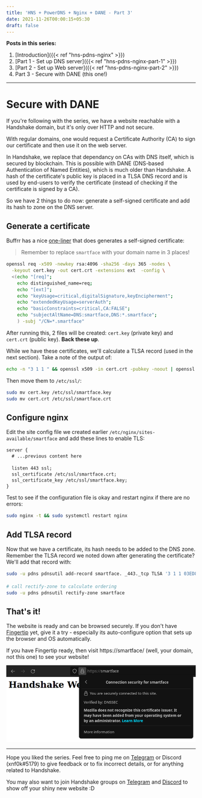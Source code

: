 ```yaml
---
title: 'HNS + PowerDNS + Nginx + DANE - Part 3'
date: 2021-11-26T00:00:15+05:30
draft: false
---
```


**Posts in this series:**

1. [Introduction]({{< ref "hns-pdns-nginx" >}})
2. [Part 1 - Set up DNS server]({{< ref "hns-pdns-nginx-part-1" >}})
3. [Part 2 - Set up Web server]({{< ref "hns-pdns-nginx-part-2" >}})
4. Part 3 - Secure with DANE (this one!)

---

# Secure with DANE

If you're following with the series, we have a website reachable with a
Handshake domain, but it's only over HTTP and not secure.

With regular domains, one would request a Certificate Authority (CA) to sign our
certificate and then use it on the web server.

In Handshake, we replace that dependancy on CAs with DNS itself, which is
secured by blockchain. This is possible with DANE (DNS-based Authentication of
Named Entities), which is much older than Handshake. A hash of the certificate's
public key is placed in a TLSA DNS record and is used by end-users to verify the
certificate (instead of checking if the certificate is signed by a CA).

So we have 2 things to do now: generate a self-signed certificate and add its
hash to zone on the DNS server.

## Generate a certificate

Buffrr has a nice
[one-liner](https://gist.github.com/buffrr/609285c952e9cb28f76da168ef8c2ca6)
that does generates a self-signed certificate:

> Remember to replace `smartface` with your domain name in 3 places!

```sh
openssl req -x509 -newkey rsa:4096 -sha256 -days 365 -nodes \
  -keyout cert.key -out cert.crt -extensions ext  -config \
  <(echo "[req]";
    echo distinguished_name=req;
    echo "[ext]";
    echo "keyUsage=critical,digitalSignature,keyEncipherment";
    echo "extendedKeyUsage=serverAuth";
    echo "basicConstraints=critical,CA:FALSE";
    echo "subjectAltName=DNS:smartface,DNS:*.smartface";
    ) -subj "/CN=*.smartface"
```

After running this, 2 files will be created: `cert.key` (private key) and
`cert.crt` (public key). **Back these up**.

While we have these certificates, we'll calculate a TLSA record (used in the
next section). Take a note of the output of:

```sh
echo -n "3 1 1 " && openssl x509 -in cert.crt -pubkey -noout | openssl pkey -pubin -outform der | openssl dgst -sha256 -binary | xxd  -p -u -c 32
```

Then move them to `/etc/ssl/`:

```sh
sudo mv cert.key /etc/ssl/smartface.key
sudo mv cert.crt /etc/ssl/smartface.crt
```

## Configure nginx

Edit the site config file we created earlier
`/etc/nginx/sites-available/smartface` and add these lines to enable TLS:

```
server {
  # ...previous content here

  listen 443 ssl;
  ssl_certificate /etc/ssl/smartface.crt;
  ssl_certificate_key /etc/ssl/smartface.key;
}
```

Test to see if the configuration file is okay and restart nginx if there are no
errors:

```sh
sudo nginx -t && sudo systemctl restart nginx
```

## Add TLSA record

Now that we have a certificate, its hash needs to be added to the DNS zone.
Remember the TLSA record we noted down after generating the certificate? We'll
add that record with:

```sh
sudo -u pdns pdnsutil add-record smartface. _443._tcp TLSA '3 1 1 03ED84FCD533CD930D46B1D219263BF3EC027F4E927143EE805A43C7422041A9'

# call rectify-zone to calculate ordering
sudo -u pdns pdnsutil rectify-zone smartface
```

## That's it!

The website is ready and can be browsed securely. If you don't have
[Fingertip](https://github.com/imperviousinc/fingertip) yet, give it a try -
especially its auto-configure option that sets up the browser and OS
automatically.

If you have Fingertip ready, then visit https://smartface/ (well, your domain,
not this one) to see your website!

![Browser HTTPS](images/browser_https.png)

---

Hope you liked the series. Feel free to ping me on
[Telegram](https://t.me/rithvikvibhu) or Discord (xnf0k#5179) to give feedback
or to fix incorrect details, or for anything related to Handshake.

You may also want to join Handshake groups on
[Telegram](https://t.me/handshake_hns) and
[Discord](https://discord.gg/AtqtxGckqX) to show off your shiny new website :D
